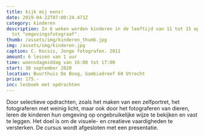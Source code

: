 ```yaml
---
title: kijk mij eens!
date: 2019-04-22T07:00:24.471Z
category: kinderen
description: In 6 weken worden kinderen in de leeftijd van 11 tot 15 opgeleid
  tot "omgevingsfotograaf".
thumb: /assets/img/kinderen_thumb.jpg
img: /assets/img/kinderen.jpg
caption: C. Kocsis, Jonge fotografen. 2011
amount: 6 lessen van 1 uur
time: woensdagmiddag van 16:00 tot 17:00
start: 30 september 2020
location: Buurthuis De Boog, Gambiadreef 60 Utrecht
price: 175.-
inc: lesboek met opdrachten
---
```

Door selectieve opdrachten, zoals het maken van een zelfportret, het fotograferen met weinig licht, maar ook door het fotograferen van dieren, leren de kinderen hun omgeving op ongebruikelijke wijze te bekijken en vast te leggen. Het doel is om de visuele- en creatieve vaardigheden te versterken. De cursus wordt afgesloten met een presentatie.
